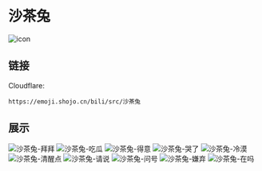 # 沙茶兔
![icon](https://emoji.shojo.cn/bili/src/沙茶兔/icon.png)
## 链接
Cloudflare:
```
https://emoji.shojo.cn/bili/src/沙茶兔
```
## 展示
![沙茶兔-拜拜](https://emoji.shojo.cn/bili/src/沙茶兔/沙茶兔-拜拜.png)
![沙茶兔-吃瓜](https://emoji.shojo.cn/bili/src/沙茶兔/沙茶兔-吃瓜.png)
![沙茶兔-得意](https://emoji.shojo.cn/bili/src/沙茶兔/沙茶兔-得意.png)
![沙茶兔-哭了](https://emoji.shojo.cn/bili/src/沙茶兔/沙茶兔-哭了.png)
![沙茶兔-冷漠](https://emoji.shojo.cn/bili/src/沙茶兔/沙茶兔-冷漠.png)
![沙茶兔-清醒点](https://emoji.shojo.cn/bili/src/沙茶兔/沙茶兔-清醒点.png)
![沙茶兔-请说](https://emoji.shojo.cn/bili/src/沙茶兔/沙茶兔-请说.png)
![沙茶兔-问号](https://emoji.shojo.cn/bili/src/沙茶兔/沙茶兔-问号.png)
![沙茶兔-嫌弃](https://emoji.shojo.cn/bili/src/沙茶兔/沙茶兔-嫌弃.png)
![沙茶兔-在吗](https://emoji.shojo.cn/bili/src/沙茶兔/沙茶兔-在吗.png)

